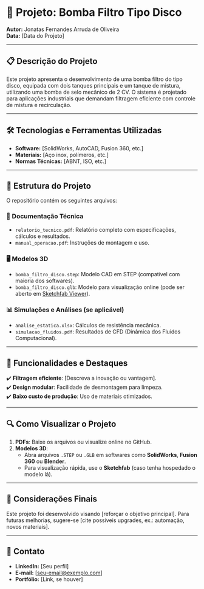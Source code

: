 # 🚀 Projeto: Bomba Filtro Tipo Disco 

**Autor:** Jonatas Fernandes Arruda de Oliveira   
**Data:** [Data do Projeto]  


---

## 📋 Descrição do Projeto  
Este projeto apresenta o desenvolvimento de uma bomba filtro do tipo disco, equipada com dois tanques principais e um tanque de mistura, utilizando uma bomba de selo mecânico de 2 CV. O sistema é projetado para aplicações industriais que demandam filtragem eficiente com controle de mistura e recirculação.

---

## 🛠️ Tecnologias e Ferramentas Utilizadas  
- **Software:** [SolidWorks, AutoCAD, Fusion 360, etc.]  
- **Materiais:** [Aço inox, polímeros, etc.]  
- **Normas Técnicas:** [ABNT, ISO, etc.]  

---

## 📂 Estrutura do Projeto  
O repositório contém os seguintes arquivos:  

### 📄 Documentação Técnica  
- `relatorio_tecnico.pdf`: Relatório completo com especificações, cálculos e resultados.  
- `manual_operacao.pdf`: Instruções de montagem e uso.  

### 🖥️ Modelos 3D  
- `bomba_filtro_disco.step`: Modelo CAD em STEP (compatível com maioria dos softwares).  
- `bomba_filtro_disco.glb`: Modelo para visualização online (pode ser aberto em [Sketchfab Viewer](https://sketchfab.com/)).  

### 📊 Simulações e Análises (se aplicável)  
- `analise_estatica.xlsx`: Cálculos de resistência mecânica.  
- `simulacao_fluidos.pdf`: Resultados de CFD (Dinâmica dos Fluidos Computacional).  

---

## 🎯 Funcionalidades e Destaques  
✔️ **Filtragem eficiente**: [Descreva a inovação ou vantagem].  
✔️ **Design modular**: Facilidade de desmontagem para limpeza.  
✔️ **Baixo custo de produção**: Uso de materiais otimizados.  

---

## 🔍 Como Visualizar o Projeto  
1. **PDFs**: Baixe os arquivos ou visualize online no GitHub.  
2. **Modelos 3D**:  
   - Abra arquivos `.STEP` ou `.GLB` em softwares como **SolidWorks**, **Fusion 360** ou **Blender**.  
   - Para visualização rápida, use o **Sketchfab** (caso tenha hospedado o modelo lá).  

---

## 📝 Considerações Finais  
Este projeto foi desenvolvido visando [reforçar o objetivo principal]. Para futuras melhorias, sugere-se [cite possíveis upgrades, ex.: automação, novos materiais].  

---

## 📧 Contato  
- **LinkedIn:** [Seu perfil]  
- **E-mail:** [seu-email@exemplo.com]  
- **Portfólio:** [Link, se houver]  

